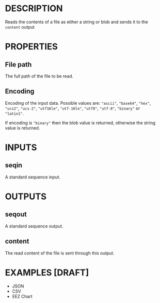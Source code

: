 # DESCRIPTION

Reads the contents of a file as either a string or blob and sends it to the `content` output

# PROPERTIES

## File path

The full path of the file to be read.

## Encoding

Encoding of the input data. Possible values are: `"ascii"`, `"base64"`, `"hex"`, `"ucs2"`, `"ucs-2"`, `"utf16le"`, `"utf-16le"`, `"utf8"`, `"utf-8"`, `"binary"` or `"latin1"`.

If encoding is `"binary"` then the blob value is returned, otherwise the string value is returned.

# INPUTS

## seqin

A standard sequence input.

# OUTPUTS

## seqout

A standard sequence output.

## content

The read content of the file is sent through this output.

# EXAMPLES [DRAFT]

-   JSON
-   CSV
-   EEZ Chart
